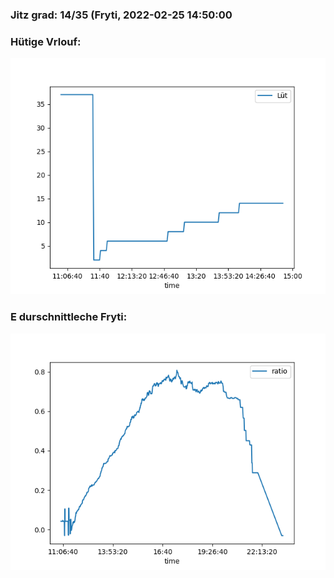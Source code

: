 ### Jitz grad: 14/35 (Fryti, 2022-02-25 14:50:00

### Hütige Vrlouf:
![Graph](Today.png)

### E durschnittleche Fryti:
![Graph](Fryti.png)